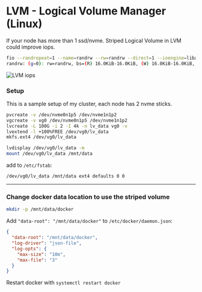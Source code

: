 # LVM - Logical Volume Manager (Linux) 

If your node has more than 1 ssd/nvme. Striped Logical Volume in LVM could improve iops.

```bash
fio --randrepeat=1 --name=randrw --rw=randrw --direct=1 --ioengine=libaio --bs=4k --numjobs=10 --size=512M --runtime=60 --time_based --iodepth=64 --group_reporting
randrw: (g=0): rw=randrw, bs=(R) 16.0KiB-16.0KiB, (W) 16.0KiB-16.0KiB, (T) 16.0KiB-16.0KiB, ioengine=libaio, iodepth=64
```

![LVM iops](./striped_lv_lvm-min.png)

### Setup
This is a sample setup of my cluster, each node has 2 nvme sticks.

```bash
pvcreate -v /dev/nvme0n1p5 /dev/nvme1n1p2
vgcreate -v vg0 /dev/nvme0n1p5 /dev/nvme1n1p2
lvcreate -L 100G -i 2 -I 4k -n lv_data vg0 -v
lvextend -l +100%FREE /dev/vg0/lv_data
mkfs.ext4 /dev/vg0/lv_data

lvdisplay /dev/vg0/lv_data -m
mount /dev/vg0/lv_data /mnt/data
```

add to `/etc/fstab`:
```
/dev/vg0/lv_data /mnt/data ext4 defaults 0 0
```

---
### Change docker data location to use the striped volume

```bash
mkdir -p /mnt/data/docker
```

Add `"data-root": "/mnt/data/docker"` to `/etc/docker/daemon.json`:
```json
{
  "data-root": "/mnt/data/docker",
  "log-driver": "json-file",
  "log-opts": {
    "max-size": "10m",
    "max-file": "3"
  }
}
```

Restart docker with `systemctl restart docker`

